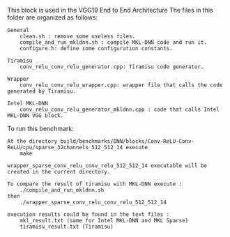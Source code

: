 This block is used in the VGG19 End to End Architecture
The files in this folder are organized as follows:

    General
        clean.sh : remove some useless files.
        compile_and_run_mkldnn.sh : compile MKL-DNN code and run it.
        configure.h: define some configuration constants.

    Tiramisu
        conv_relu_conv_relu_generator.cpp: Tiramisu code generator.

    Wrapper
        conv_relu_conv_relu_wrapper.cpp: wrapper file that calls the code generated by Tiramisu.

    Intel MKL-DNN
        conv_relu_conv_relu_generator_mkldnn.cpp : code that calls Intel MKL-DNN VGG block.

To run this benchmark:

    At the directory build/benchmarks/DNN/blocks/Conv-ReLU-Conv-ReLU/cpu/sparse_32channels_512_512_14 execute
	    make

    wrapper_sparse_conv_relu_conv_relu_512_512_14 executable will be created in the current directory.

    To compare the result of tiramisu with MKL-DNN execute :
        ./compile_and_run_mkldnn.sh
    then
        ./wrapper_sparse_conv_relu_conv_relu_512_512_14

    execution results could be found in the text files :
        mkl_result.txt (same for Intel MKL-DNN and MKL Sparse)
        tiramisu_result.txt (Tiramisu)
